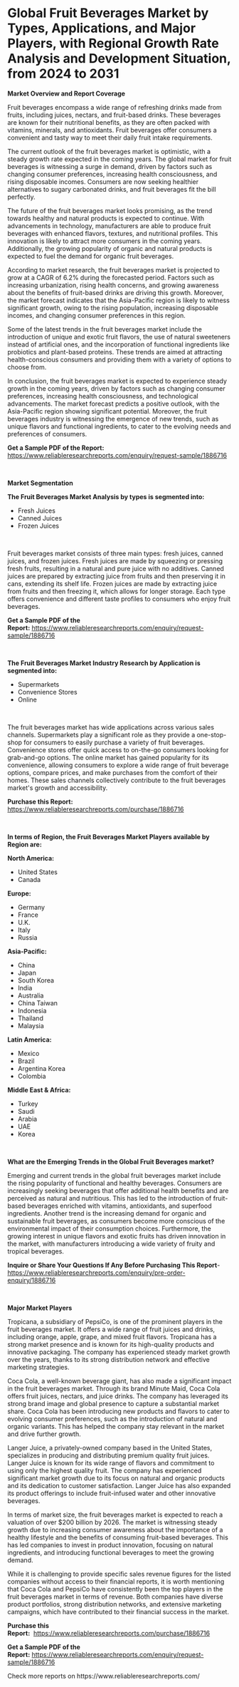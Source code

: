 <p><h1>Global Fruit Beverages Market by Types, Applications, and Major Players, with Regional Growth Rate Analysis and Development Situation, from 2024 to 2031</h1></p><p><strong>Market Overview and Report Coverage</strong></p>
<p><p>Fruit beverages encompass a wide range of refreshing drinks made from fruits, including juices, nectars, and fruit-based drinks. These beverages are known for their nutritional benefits, as they are often packed with vitamins, minerals, and antioxidants. Fruit beverages offer consumers a convenient and tasty way to meet their daily fruit intake requirements.</p><p>The current outlook of the fruit beverages market is optimistic, with a steady growth rate expected in the coming years. The global market for fruit beverages is witnessing a surge in demand, driven by factors such as changing consumer preferences, increasing health consciousness, and rising disposable incomes. Consumers are now seeking healthier alternatives to sugary carbonated drinks, and fruit beverages fit the bill perfectly.</p><p>The future of the fruit beverages market looks promising, as the trend towards healthy and natural products is expected to continue. With advancements in technology, manufacturers are able to produce fruit beverages with enhanced flavors, textures, and nutritional profiles. This innovation is likely to attract more consumers in the coming years. Additionally, the growing popularity of organic and natural products is expected to fuel the demand for organic fruit beverages.</p><p>According to market research, the fruit beverages market is projected to grow at a CAGR of 6.2% during the forecasted period. Factors such as increasing urbanization, rising health concerns, and growing awareness about the benefits of fruit-based drinks are driving this growth. Moreover, the market forecast indicates that the Asia-Pacific region is likely to witness significant growth, owing to the rising population, increasing disposable incomes, and changing consumer preferences in this region.</p><p>Some of the latest trends in the fruit beverages market include the introduction of unique and exotic fruit flavors, the use of natural sweeteners instead of artificial ones, and the incorporation of functional ingredients like probiotics and plant-based proteins. These trends are aimed at attracting health-conscious consumers and providing them with a variety of options to choose from.</p><p>In conclusion, the fruit beverages market is expected to experience steady growth in the coming years, driven by factors such as changing consumer preferences, increasing health consciousness, and technological advancements. The market forecast predicts a positive outlook, with the Asia-Pacific region showing significant potential. Moreover, the fruit beverages industry is witnessing the emergence of new trends, such as unique flavors and functional ingredients, to cater to the evolving needs and preferences of consumers.</p></p>
<p><strong>Get a Sample PDF of the Report:</strong> <a href="https://www.reliableresearchreports.com/enquiry/request-sample/1886716">https://www.reliableresearchreports.com/enquiry/request-sample/1886716</a></p>
<p>&nbsp;</p>
<p><strong>Market Segmentation</strong></p>
<p><strong>The Fruit Beverages Market Analysis by types is segmented into:</strong></p>
<p><ul><li>Fresh Juices</li><li>Canned Juices</li><li>Frozen Juices</li></ul></p>
<p>&nbsp;</p>
<p><p>Fruit beverages market consists of three main types: fresh juices, canned juices, and frozen juices. Fresh juices are made by squeezing or pressing fresh fruits, resulting in a natural and pure juice with no additives. Canned juices are prepared by extracting juice from fruits and then preserving it in cans, extending its shelf life. Frozen juices are made by extracting juice from fruits and then freezing it, which allows for longer storage. Each type offers convenience and different taste profiles to consumers who enjoy fruit beverages.</p></p>
<p><strong>Get a Sample PDF of the Report:</strong>&nbsp;<a href="https://www.reliableresearchreports.com/enquiry/request-sample/1886716">https://www.reliableresearchreports.com/enquiry/request-sample/1886716</a></p>
<p>&nbsp;</p>
<p><strong>The Fruit Beverages Market Industry Research by Application is segmented into:</strong></p>
<p><ul><li>Supermarkets</li><li>Convenience Stores</li><li>Online</li></ul></p>
<p>&nbsp;</p>
<p><p>The fruit beverages market has wide applications across various sales channels. Supermarkets play a significant role as they provide a one-stop-shop for consumers to easily purchase a variety of fruit beverages. Convenience stores offer quick access to on-the-go consumers looking for grab-and-go options. The online market has gained popularity for its convenience, allowing consumers to explore a wide range of fruit beverage options, compare prices, and make purchases from the comfort of their homes. These sales channels collectively contribute to the fruit beverages market's growth and accessibility.</p></p>
<p><strong>Purchase this Report:</strong>&nbsp; <a href="https://www.reliableresearchreports.com/purchase/1886716">https://www.reliableresearchreports.com/purchase/1886716</a></p>
<p>&nbsp;</p>
<p><strong>In terms of Region, the Fruit Beverages Market Players available by Region are:</strong></p>
<p>
    <p> <strong> North America: </strong>
        <ul>
            <li>United States</li>
            <li>Canada</li>
        </ul>
        </p> 
    <p> <strong> Europe: </strong>
        <ul>
            <li>Germany</li>
            <li>France</li>
            <li>U.K.</li>
            <li>Italy</li>
            <li>Russia</li>
        </ul>
        </p> 
    <p> <strong> Asia-Pacific: </strong>
        <ul>
            <li>China</li>
            <li>Japan</li>
            <li>South Korea</li>
            <li>India</li>
            <li>Australia</li>
            <li>China Taiwan</li>
            <li>Indonesia</li>
            <li>Thailand</li>
            <li>Malaysia</li>
        </ul>
        </p> 
    <p> <strong> Latin America: </strong>
        <ul>
            <li>Mexico</li>
            <li>Brazil</li>
            <li>Argentina Korea</li>
            <li>Colombia</li>
        </ul>
        </p> 
    <p> <strong> Middle East & Africa: </strong>
        <ul>
            <li>Turkey</li>
            <li>Saudi</li>
            <li>Arabia</li>
            <li>UAE</li>
            <li>Korea</li>
        </ul>
    </p>
    </p>
<p>&nbsp;</p>
<p><strong>What are the Emerging Trends in the Global Fruit Beverages market?</strong></p>
<p><p>Emerging and current trends in the global fruit beverages market include the rising popularity of functional and healthy beverages. Consumers are increasingly seeking beverages that offer additional health benefits and are perceived as natural and nutritious. This has led to the introduction of fruit-based beverages enriched with vitamins, antioxidants, and superfood ingredients. Another trend is the increasing demand for organic and sustainable fruit beverages, as consumers become more conscious of the environmental impact of their consumption choices. Furthermore, the growing interest in unique flavors and exotic fruits has driven innovation in the market, with manufacturers introducing a wide variety of fruity and tropical beverages.</p></p>
<p><strong>Inquire or Share Your Questions If Any Before Purchasing This Report</strong>- <a href="https://www.reliableresearchreports.com/enquiry/pre-order-enquiry/1886716">https://www.reliableresearchreports.com/enquiry/pre-order-enquiry/1886716</a></p>
<p>&nbsp;</p>
<p><strong>Major Market Players</strong></p>
<p><p>Tropicana, a subsidiary of PepsiCo, is one of the prominent players in the fruit beverages market. It offers a wide range of fruit juices and drinks, including orange, apple, grape, and mixed fruit flavors. Tropicana has a strong market presence and is known for its high-quality products and innovative packaging. The company has experienced steady market growth over the years, thanks to its strong distribution network and effective marketing strategies.</p><p>Coca Cola, a well-known beverage giant, has also made a significant impact in the fruit beverages market. Through its brand Minute Maid, Coca Cola offers fruit juices, nectars, and juice drinks. The company has leveraged its strong brand image and global presence to capture a substantial market share. Coca Cola has been introducing new products and flavors to cater to evolving consumer preferences, such as the introduction of natural and organic variants. This has helped the company stay relevant in the market and drive further growth.</p><p>Langer Juice, a privately-owned company based in the United States, specializes in producing and distributing premium quality fruit juices. Langer Juice is known for its wide range of flavors and commitment to using only the highest quality fruit. The company has experienced significant market growth due to its focus on natural and organic products and its dedication to customer satisfaction. Langer Juice has also expanded its product offerings to include fruit-infused water and other innovative beverages.</p><p>In terms of market size, the fruit beverages market is expected to reach a valuation of over $200 billion by 2026. The market is witnessing steady growth due to increasing consumer awareness about the importance of a healthy lifestyle and the benefits of consuming fruit-based beverages. This has led companies to invest in product innovation, focusing on natural ingredients, and introducing functional beverages to meet the growing demand.</p><p>While it is challenging to provide specific sales revenue figures for the listed companies without access to their financial reports, it is worth mentioning that Coca Cola and PepsiCo have consistently been the top players in the fruit beverages market in terms of revenue. Both companies have diverse product portfolios, strong distribution networks, and extensive marketing campaigns, which have contributed to their financial success in the market.</p></p>
<p><strong>Purchase this Report:</strong>&nbsp;&nbsp;<a href="https://www.reliableresearchreports.com/purchase/1886716">https://www.reliableresearchreports.com/purchase/1886716</a></p>
<p></p>
<p><strong>Get a Sample PDF of the Report:</strong>&nbsp;<a href="https://www.reliableresearchreports.com/enquiry/request-sample/1886716">https://www.reliableresearchreports.com/enquiry/request-sample/1886716</a></p>
<p>Check more reports on https://www.reliableresearchreports.com/</p>